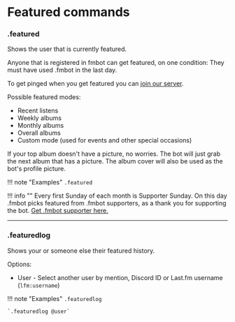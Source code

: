 # Featured commands     

### .featured

Shows the user that is currently featured.

Anyone that is registered in fmbot can get featured, on one condition: They must have used .fmbot in the last day.

To get pinged when you get featured you can [join our server](https://discord.gg/JaHj26hHGk).

Possible featured modes:

* Recent listens
* Weekly albums
* Monthly albums
* Overall albums
* Custom mode (used for events and other special occasions)

If your top album doesn't have a picture, no worries. The bot will just grab the next album that has a picture. The album cover will also be used as the bot's profile picture.

!!! note "Examples"
    `.featured`

        
!!! info ""
    Every first Sunday of each month is Supporter Sunday. On this day .fmbot picks featured from .fmbot supporters, as a thank you for supporting the bot. <a href="/supporter/">Get .fmbot supporter here.</a>


---

### .featuredlog

Shows your or someone else their featured history.

Options:

* User - Select another user by mention, Discord ID or Last.fm username (`lfm:username`)

!!! note "Examples"
    `.featuredlog`

    `.featuredlog @user`

<script async src="https://pagead2.googlesyndication.com/pagead/js/adsbygoogle.js?client=ca-pub-5817610257612647"
     crossorigin="anonymous"></script>
<!-- In-docs -->
<ins class="adsbygoogle"
     style="display:block"
     data-ad-client="ca-pub-5817610257612647"
     data-ad-slot="9031186671"
     data-ad-format="auto"
     data-full-width-responsive="true"></ins>
<script>
     (adsbygoogle = window.adsbygoogle || []).push({});
</script>